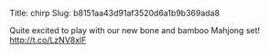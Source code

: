 Title: chirp
Slug: b8151aa43d91af3520d6a1b9b369ada8

Quite excited to play with our new bone and bamboo Mahjong set! <a href="http://t.co/LzNV8xlF">http://t.co/LzNV8xlF</a>
